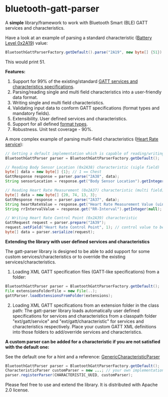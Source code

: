 # bluetooth-gatt-parser

A **simple** library/framework to work with Bluetooth Smart (BLE) GATT services and characteristics.

Have a look at an example of parsing a standard characteristic ([Battery Level 0x2A19](https://www.bluetooth.com/specifications/gatt/viewer?attributeXmlFile=org.bluetooth.characteristic.battery_level.xml)) value:
```java
BluetoothGattParserFactory.getDefault().parse("2A19", new byte[] {51}).get("Level").getInteger(null)
```
This would print 51.

**Features:**

1. Support for 99% of the existing/standard [GATT services and characteristics specifications](https://www.bluetooth.com/specifications/gatt).
2. Parsing/reading single and multi field characteristics into a user-friendly data format.
3. Writing single and multi field characteristics.
4. Validating input data to conform GATT specifications (format types and mandatory fields).
5. Extensibility. User defined services and characteristics.
6. Support for all defined [format types](https://www.bluetooth.com/specifications/assigned-numbers/format-types).
7. Robustness. Unit test coverage - 90%.

A more complex example of parsing multi-field characteristics ([Heart Rate service](https://www.bluetooth.com/specifications/gatt/viewer?attributeXmlFile=org.bluetooth.service.heart_rate.xml)):

```java
// Getting a default implementation which is capable of reading/writing the standard GATT services and characteristics
BluetoothGattParser parser = BluetoothGattParserFactory.getDefault();

// Reading Body Sensor Location (0x2A38) characteristic (sigle field)
byte[] data = new byte[] {1}; // 1 == Chest
GattResponse response = parser.parse("2A38", data);
String sensorLocation = response.get("Body Sensor Location").getInteger(null); // prints 1 (Chest)

// Reading Heart Rate Measurement (0x2A37) characteristic (multi field)
byte[] data = new byte[] {20, 74, 13, 3};
GattResponse response = parser.parse("2A37", data);
String heartRateValue = response.get("Heart Rate Measurement Value (uint8)").getInteger(null); // prints 74
String rrIntervalValue = response.get("RR-Interval").getInteger(null); // prints 781

// Writing Heart Rate Control Point (0x2A39) characteristic
GattRequest request = parser.prepare("2A39");
request.setField("Heart Rate Control Point", 1); // control value to be sent to a bluetooth device
byte[] data = parser.serialize(request);
```

**Extending the library with user defined services and characteristics**

The gatt-parser library is designed to be able to add support for some custom services/characteristics or to override the existing services/characteristics.

1. Loading XML GATT specification files (GATT-like specifications) from a folder:
```java
BluetoothGattParser parser = BluetoothGattParserFactory.getDefault();
File extensionsFolderFile = new File(..);
gattParser.loadExtensionsFromFolder(extensions);
```

2. Loading XML GATT specifications from an extension folder in the class path:
The gatt-parser library loads automatically user defined specifications for services and characteristics from a classpath folder "ext/gatt/service" and "ext/gatt/characteristic" for services and characteristics respectively. Place your custom GATT XML definitions into those folders to add/override services and characteristics.

**A custom parser can be added for a characteristic if you are not satisfied with the default one:**

See the default one for a hint and a reference: [GenericCharacteristicParser](src/main/java/org/bluetooth/gattparser/GenericCharacteristicParser.java)
```java
BluetoothGattParser parser = BluetoothGattParserFactory.getDefault();
CharacteristicParser customParser = new ...; // your own implementation
parser.registerParser(CHARACTERISTIC_UUID, customParser);
```

Please feel free to use and extend the library. It is distributed with Apache 2.0 license.
